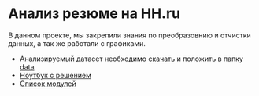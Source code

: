 # Анализ резюме на HH.ru

В данном проекте, мы закрепили знания по преобразовнию и отчистки данных, а так же работали с графиками. 

* Анализируемый датасет необходимо [скачать](https://drive.google.com/file/d/12HbgTP3eCoXf-b_1ajR1z_ZPGjvzr88x/view?usp=sharing) и положить в папку [data](https://github.com/esta1d/SF-DS-practice/tree/main/PROJECT/PROJECT-1/data)
* [Ноутбук с решением](https://github.com/esta1d/SF-DS-practice/blob/main/PROJECT/PROJECT-1/PROJECT-1.%20Анализ%20резюме%20из%20HeadHunter.ipynb)
* [Список модулей](https://github.com/esta1d/SF-DS-practice/blob/main/PROJECT/PROJECT-1/req.txt)